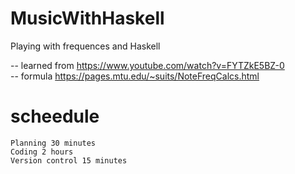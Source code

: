 # MusicWithHaskell
Playing with frequences and Haskell   

-- learned from https://www.youtube.com/watch?v=FYTZkE5BZ-0  
-- formula https://pages.mtu.edu/~suits/NoteFreqCalcs.html  

# scheedule
```
Planning 30 minutes
Coding 2 hours
Version control 15 minutes
```
